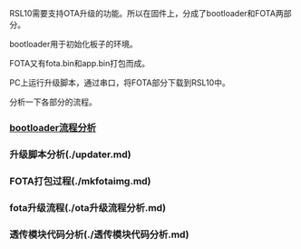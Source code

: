 RSL10需要支持OTA升级的功能。所以在固件上，分成了bootloader和FOTA两部分。

bootloader用于初始化板子的环境。

FOTA又有fota.bin和app.bin打包而成。

PC上运行升级脚本，通过串口，将FOTA部分下载到RSL10中。

分析一下各部分的流程。

### [bootloader流程分析](./bootloader.md)

### 升级脚本分析(./updater.md)

### FOTA打包过程(./mkfotaimg.md)

### fota升级流程(./ota升级流程分析.md)

### 透传模块代码分析(./透传模块代码分析.md)
